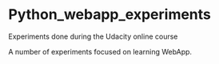 # Python_webapp_experiments
Experiments done during the Udacity online course

A number of experiments focused on learning WebApp.
